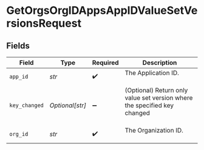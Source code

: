 # GetOrgsOrgIDAppsAppIDValueSetVersionsRequest


## Fields

| Field                                                                      | Type                                                                       | Required                                                                   | Description                                                                |
| -------------------------------------------------------------------------- | -------------------------------------------------------------------------- | -------------------------------------------------------------------------- | -------------------------------------------------------------------------- |
| `app_id`                                                                   | *str*                                                                      | :heavy_check_mark:                                                         | The Application ID.<br/><br/>                                              |
| `key_changed`                                                              | *Optional[str]*                                                            | :heavy_minus_sign:                                                         | (Optional) Return only value set version where the specified key changed<br/><br/> |
| `org_id`                                                                   | *str*                                                                      | :heavy_check_mark:                                                         | The Organization ID.<br/><br/>                                             |